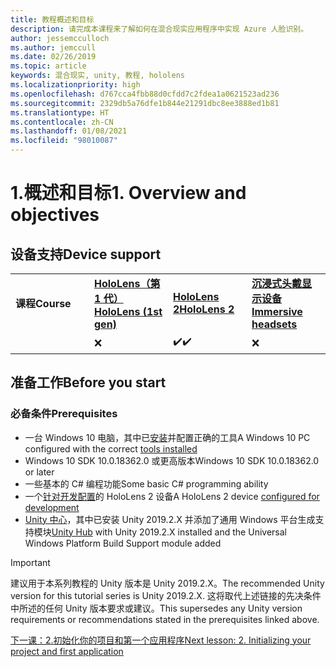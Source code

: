 ```yaml
---
title: 教程概述和目标
description: 请完成本课程来了解如何在混合现实应用程序中实现 Azure 人脸识别。
author: jessemcculloch
ms.author: jemccull
ms.date: 02/26/2019
ms.topic: article
keywords: 混合现实, unity, 教程, hololens
ms.localizationpriority: high
ms.openlocfilehash: d767cca4fbb88d0cfdd7c2fdea1a0621523ad236
ms.sourcegitcommit: 2329db5a76dfe1b844e21291dbc8ee3888ed1b81
ms.translationtype: HT
ms.contentlocale: zh-CN
ms.lasthandoff: 01/08/2021
ms.locfileid: "98010087"
---
```

# <a name="1-overview-and-objectives"></a><span data-ttu-id="d4e42-104">1.概述和目标</span><span class="sxs-lookup"><span data-stu-id="d4e42-104">1. Overview and objectives</span></span>

## <a name="device-support"></a><span data-ttu-id="d4e42-105">设备支持</span><span class="sxs-lookup"><span data-stu-id="d4e42-105">Device support</span></span>

<table>
    <colgroup>
    <col width="25%" />
    <col width="25%" />
    <col width="25%" />
    <col width="25%" />
    </colgroup>
    <tr>
        <td><span data-ttu-id="d4e42-106"><strong>课程</strong></span><span class="sxs-lookup"><span data-stu-id="d4e42-106"><strong>Course</strong></span></span></td>
        <td><span data-ttu-id="d4e42-107"><a href="../../../hololens-hardware-details.md"><strong>HoloLens（第 1 代）</strong></a></span><span class="sxs-lookup"><span data-stu-id="d4e42-107"><a href="../../../hololens-hardware-details.md"><strong>HoloLens (1st gen)</strong></a></span></span></td>
        <td><span data-ttu-id="d4e42-108"><a href="https://www.microsoft.com//hololens/hardware"><strong>HoloLens 2</strong></a></span><span class="sxs-lookup"><span data-stu-id="d4e42-108"><a href="https://www.microsoft.com//hololens/hardware"><strong>HoloLens 2</strong></a></span></span></td>
        <td><span data-ttu-id="d4e42-109"><a href="../../../discover/immersive-headset-hardware-details.md"><strong>沉浸式头戴显示设备</strong></a></span><span class="sxs-lookup"><span data-stu-id="d4e42-109"><a href="../../../discover/immersive-headset-hardware-details.md"><strong>Immersive headsets</strong></a></span></span></td>
    </tr>
     <tr>
        <td></td>
        <td>❌</td>
        <td><span data-ttu-id="d4e42-110">✔️</span><span class="sxs-lookup"><span data-stu-id="d4e42-110">✔️</span></span></td>
        <td>❌</td>
    </tr>
</table>

## <a name="before-you-start"></a><span data-ttu-id="d4e42-111">准备工作</span><span class="sxs-lookup"><span data-stu-id="d4e42-111">Before you start</span></span>

### <a name="prerequisites"></a><span data-ttu-id="d4e42-112">必备条件</span><span class="sxs-lookup"><span data-stu-id="d4e42-112">Prerequisites</span></span>

* <span data-ttu-id="d4e42-113">一台 Windows 10 电脑，其中已[安装](../../install-the-tools.md)并配置正确的工具</span><span class="sxs-lookup"><span data-stu-id="d4e42-113">A Windows 10 PC configured with the correct [tools installed](../../install-the-tools.md)</span></span>
* <span data-ttu-id="d4e42-114">Windows 10 SDK 10.0.18362.0 或更高版本</span><span class="sxs-lookup"><span data-stu-id="d4e42-114">Windows 10 SDK 10.0.18362.0 or later</span></span>
* <span data-ttu-id="d4e42-115">一些基本的 C# 编程功能</span><span class="sxs-lookup"><span data-stu-id="d4e42-115">Some basic C# programming ability</span></span>
* <span data-ttu-id="d4e42-116">一个[针对开发配置](../../platform-capabilities-and-apis/using-visual-studio.md#enabling-developer-mode)的 HoloLens 2 设备</span><span class="sxs-lookup"><span data-stu-id="d4e42-116">A HoloLens 2 device [configured for development](../../platform-capabilities-and-apis/using-visual-studio.md#enabling-developer-mode)</span></span>
* <span data-ttu-id="d4e42-117"><a href="https://docs.unity3d.com/Manual/GettingStartedInstallingHub.html" target="_blank">Unity 中心</a>，其中已安装 Unity 2019.2.X 并添加了通用 Windows 平台生成支持模块</span><span class="sxs-lookup"><span data-stu-id="d4e42-117"><a href="https://docs.unity3d.com/Manual/GettingStartedInstallingHub.html" target="_blank">Unity Hub</a> with Unity 2019.2.X installed and the Universal Windows Platform Build Support module added</span></span>

> [!IMPORTANT]
> <span data-ttu-id="d4e42-118">建议用于本系列教程的 Unity 版本是 Unity 2019.2.X。</span><span class="sxs-lookup"><span data-stu-id="d4e42-118">The recommended Unity version for this tutorial series is Unity 2019.2.X.</span></span> <span data-ttu-id="d4e42-119">这将取代上述链接的先决条件中所述的任何 Unity 版本要求或建议。</span><span class="sxs-lookup"><span data-stu-id="d4e42-119">This supersedes any Unity version requirements or recommendations stated in the prerequisites linked above.</span></span>

[<span data-ttu-id="d4e42-120">下一课：2.初始化你的项目和第一个应用程序</span><span class="sxs-lookup"><span data-stu-id="d4e42-120">Next lesson: 2. Initializing your project and first application</span></span>](../../../mrlearning-base-ch1.md)
